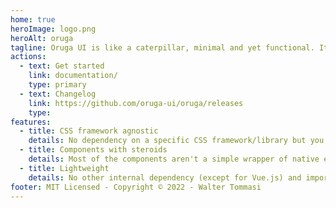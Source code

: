 ```yaml
---
home: true
heroImage: logo.png
heroAlt: oruga
tagline: Oruga UI is like a caterpillar, minimal and yet functional. It's in your hands turning it into a butterfly
actions:
  - text: Get started
    link: documentation/
    type: primary
  - text: Changelog
    link: https://github.com/oruga-ui/oruga/releases
    type: 
features:
  - title: CSS framework agnostic
    details: No dependency on a specific CSS framework/library but you can easily integrate the components with one of them because they are fully customizable in different ways
  - title: Components with steroids
    details: Most of the components aren't a simple wrapper of native elements but they add new and custom features
  - title: Lightweight
    details: No other internal dependency (except for Vue.js) and import only components that you need
footer: MIT Licensed - Copyright © 2022 - Walter Tommasi
---
```

